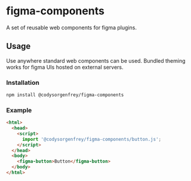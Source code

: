 # figma-components

A set of reusable web components for figma plugins.

## Usage

Use anywhere standard web components can be used. Bundled theming works for figma UIs hosted on external servers.

### Installation

```bash
npm install @codysorgenfrey/figma-components
```

### Example

```html
<html>
  <head>
    <script>
      import '@codysorgenfrey/figma-components/button.js';
    </script>
  </head>
  <body>
    <figma-button>Button</figma-button>
  </body>
</html>
```
